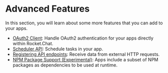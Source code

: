# Advanced Features

In this section, you will learn about some more features that you can add to your apps.

* [OAuth2 Client](oauth2-client.md): Handle OAuth2 authentication for your apps directly within Rocket.Chat.
* [Scheduler API](scheduler-api.md): Schedule tasks in your app.
* [Registering API endpoints](registering-api-endpoints.md): Receive data from external HTTP requests.
* [NPM Package Support (Experimental)](npm-package-support-experimental.md): Apps include a subset of NPM packages as dependencies to be used at runtime.
